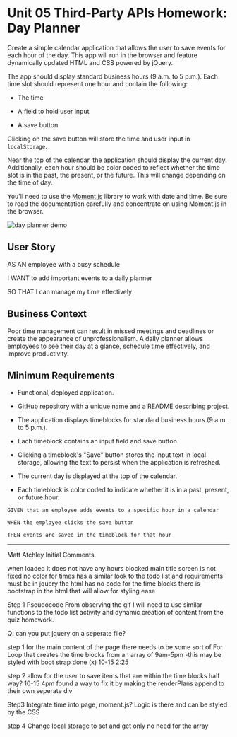 # Unit 05 Third-Party APIs Homework: Day Planner

Create a simple calendar application that allows the user to save events for each hour of the day. This app will run in the browser and feature dynamically updated HTML and CSS powered by jQuery.

The app should display standard business hours (9 a.m. to 5 p.m.). Each time slot should represent one hour and contain the following:

* The time

* A field to hold user input

* A save button

Clicking on the save button will store the time and user input in `localStorage`.

Near the top of the calendar, the application should display the current day. Additionally, each hour should be color coded to reflect whether the time slot is in the past, the present, or the future. This will change depending on the time of day.

You'll need to use the [Moment.js](https://momentjs.com/) library to work with date and time. Be sure to read the documentation carefully and concentrate on using Moment.js in the browser.

![day planner demo](./Assets/05-Third-Party-APIs-homework-demo.gif)

## User Story

AS AN employee with a busy schedule

I WANT to add important events to a daily planner

SO THAT I can manage my time effectively 

## Business Context

Poor time management can result in missed meetings and deadlines or create the appearance of unprofessionalism. A daily planner allows employees to see their day at a glance, schedule time effectively, and improve productivity. 

## Minimum Requirements

* Functional, deployed application.

* GitHub repository with a unique name and a README describing project.

* The application displays timeblocks for standard business hours (9 a.m. to 5 p.m.).

* Each timeblock contains an input field and save button.

* Clicking a timeblock's "Save" button stores the input text in local storage, allowing the text to persist when the application is refreshed.

* The current day is displayed at the top of the calendar.

* Each timeblock is color coded to indicate whether it is in a past, present, or future hour.

```
GIVEN that an employee adds events to a specific hour in a calendar

WHEN the employee clicks the save button

THEN events are saved in the timeblock for that hour
```
- - -
Matt Atchley
Initial Comments

when loaded it does not have any hours blocked
main title screen is not fixed
no color for times
has a similar look to the todo list and requirements
must be in jquery
the html has no code for the time blocks
there is bootstrap in the html that will allow for styling ease

Step 1
Pseudocode
From observing the gif I will need to use similar functions to the todo list activity and dynamic creation of content from the quiz homework.

Q: can you put jquery on a seperate file?

step 1
for the main content of the page there needs to be some sort of For Loop that creates the time blocks from an array of 9am-5pm
-this may be styled with boot strap
done (x) 10-15 2:25

step 2 
allow for the user to save items that are within the time blocks
half way? 10-15 4pm
found a way to fix it by making the renderPlans append to their own seperate div

Step3
Integrate time into page, moment.js?
Logic is there and can be styled by the CSS

step 4 Change local storage to set and get only no need for the array